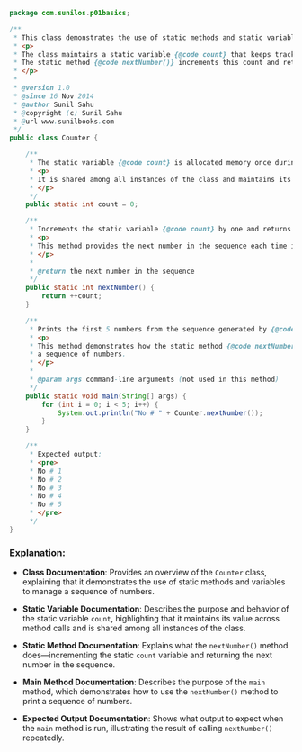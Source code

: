 
```java
package com.sunilos.p01basics;

/**
 * This class demonstrates the use of static methods and static variables in Java.
 * <p>
 * The class maintains a static variable {@code count} that keeps track of the sequence of numbers.
 * The static method {@code nextNumber()} increments this count and returns the next number in the sequence.
 * </p>
 * 
 * @version 1.0
 * @since 16 Nov 2014
 * @author Sunil Sahu
 * @copyright (c) Sunil Sahu
 * @url www.sunilbooks.com
 */
public class Counter {

    /**
     * The static variable {@code count} is allocated memory once during the lifetime of the program.
     * <p>
     * It is shared among all instances of the class and maintains its value across method calls.
     * </p>
     */
    public static int count = 0;

    /**
     * Increments the static variable {@code count} by one and returns the updated value.
     * <p>
     * This method provides the next number in the sequence each time it is called.
     * </p>
     * 
     * @return the next number in the sequence
     */
    public static int nextNumber() {
        return ++count;
    }

    /**
     * Prints the first 5 numbers from the sequence generated by {@code nextNumber()}.
     * <p>
     * This method demonstrates how the static method {@code nextNumber()} is used to generate and display
     * a sequence of numbers.
     * </p>
     * 
     * @param args command-line arguments (not used in this method)
     */
    public static void main(String[] args) {
        for (int i = 0; i < 5; i++) {
            System.out.println("No # " + Counter.nextNumber());
        }
    }

    /**
     * Expected output:
     * <pre>
     * No # 1
     * No # 2
     * No # 3
     * No # 4
     * No # 5
     * </pre>
     */
}
```

### Explanation:

- **Class Documentation**: Provides an overview of the `Counter` class, explaining that it demonstrates the use of static methods and variables to manage a sequence of numbers.

- **Static Variable Documentation**: Describes the purpose and behavior of the static variable `count`, highlighting that it maintains its value across method calls and is shared among all instances of the class.

- **Static Method Documentation**: Explains what the `nextNumber()` method does—incrementing the static `count` variable and returning the next number in the sequence.

- **Main Method Documentation**: Describes the purpose of the `main` method, which demonstrates how to use the `nextNumber()` method to print a sequence of numbers.

- **Expected Output Documentation**: Shows what output to expect when the `main` method is run, illustrating the result of calling `nextNumber()` repeatedly.
